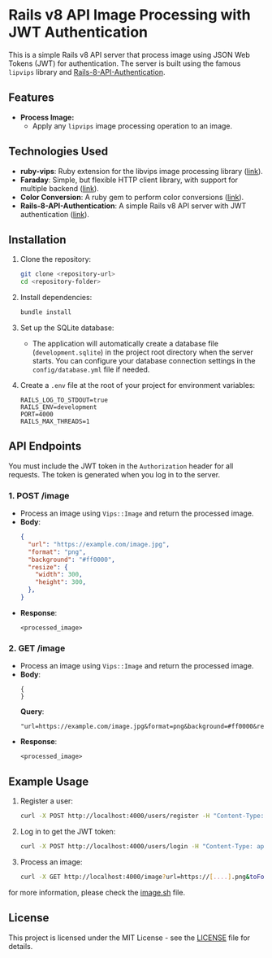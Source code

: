 
# Rails v8 API Image Processing with JWT Authentication

This is a simple Rails v8 API server that process image using JSON Web Tokens (JWT) for authentication. The server is built using the famous `lipvips` library and [Rails-8-API-Authentication](https://github.com/dangkhoa2016/Rails-8-API-Authentication).

## Features

- **Process Image:**
  - Apply any `lipvips` image processing operation to an image.

## Technologies Used

- **ruby-vips**: Ruby extension for the libvips image processing library ([link](https://github.com/libvips/ruby-vips)).
- **Faraday**: Simple, but flexible HTTP client library, with support for multiple backend ([link](https://github.com/lostisland/faraday)).
- **Color Conversion**: A ruby gem to perform color conversions ([link](https://github.com/devrieda/color_conversion)).
- **Rails-8-API-Authentication**: A simple Rails v8 API server with JWT authentication ([link](https://github.com/dangkhoa2016/Rails-8-API-Authentication)).

## Installation

1. Clone the repository:
    ```bash
    git clone <repository-url>
    cd <repository-folder>
    ```

2. Install dependencies:
    ```bash
    bundle install
    ```

3. Set up the SQLite database:
    - The application will automatically create a database file (`development.sqlite`) in the project root directory when the server starts. You can configure your database connection settings in the `config/database.yml` file if needed.

4. Create a `.env` file at the root of your project for environment variables:
    ```env
    RAILS_LOG_TO_STDOUT=true
	RAILS_ENV=development
	PORT=4000
	RAILS_MAX_THREADS=1
    ```

## API Endpoints

You must include the JWT token in the `Authorization` header for all requests. The token is generated when you log in to the server.

### 1. **POST /image**
- Process an image using `Vips::Image` and return the processed image.
- **Body**:
    ```json
    {
      "url": "https://example.com/image.jpg",
      "format": "png",
      "background": "#ff0000",
      "resize": {
        "width": 300,
        "height": 300,
      },
    }
    ```
- **Response**:
    ```image
    <processed_image>
    ```

### 2. **GET /image**
- Process an image using `Vips::Image` and return the processed image.
- **Body**:
    ```
    {
    }
    ```
  **Query**:
    ```
    "url=https://example.com/image.jpg&format=png&background=#ff0000&resize[width]=300&resize[height]=300"
    ```
- **Response**:
    ```image
    <processed_image>
    ```

## Example Usage

1. Register a user:
    ```bash
    curl -X POST http://localhost:4000/users/register -H "Content-Type: application/json" -d '{"email": "user@example.com", "password": "password123", "username": "user123"}'
    ```

2. Log in to get the JWT token:
    ```bash
    curl -X POST http://localhost:4000/users/login -H "Content-Type: application/json" -d '{"username": "user123", "password": "password123"}'
    ```

3. Process an image:
    ```bash
    curl -X GET http://localhost:4000/image?url=https://[....].png&toFormat=jpg&resize%5Bwidth%5D=300' -H "Authorization: Bearer <jwt_token>"
    ```

for more information, please check the [image.sh](./manual/image.sh) file.

## License

This project is licensed under the MIT License - see the [LICENSE](LICENSE) file for details.
